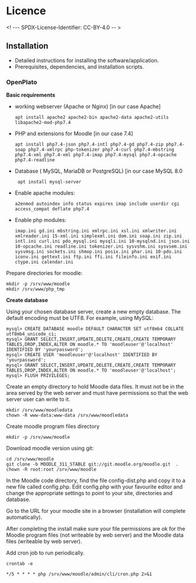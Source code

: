 # Licence

<! --- SPDX-License-Identifier: CC-BY-4.0  -- >

## Installation

- Detailed instructions for installing the software/application.
- Prerequisites, dependencies, and installation scripts.

### OpenPlato

**Basic requirements**
- working webserver (Apache or Nginx) [in our case Apache]

      apt install apache2 apache2-bin apache2-data apache2-utils libapache2-mod-php7.4 

- PHP and extensions for Moodle [in our case 7.4]

      apt install php7.4-json php7.4-intl php7.4-gd php7.4-zip php7.4-soap php7.4-xmlrpc php-tokenizer php7.4-curl php7.4-mbstring php7.4-xml php7.4-xml php7.4-imap php7.4-mysql php7.4-opcache php7.4-readline 

- Database ( MySQL, MariaDB or PostgreSQL) [in our case MySQL 8.0

       apt install mysql-server

- Enable apache modules:

      a2enmod autoindex info status expires imap include userdir cgi access_compat deflate php7.4 

- Enable php modules:

      imap.ini gd.ini mbstring.ini xmlrpc.ini xsl.ini xmlwriter.ini xmlreader.ini 15-xml.ini simplexml.ini dom.ini soap.ini zip.ini intl.ini curl.ini pdo_mysql.ini mysqli.ini 10-mysqlnd.ini json.ini 10-opcache.ini readline.ini tokenizer.ini sysvshm.ini sysvsem.ini sysvmsg.ini sockets.ini shmop.ini posix.ini phar.ini 10-pdo.ini iconv.ini gettext.ini ftp.ini ffi.ini fileinfo.ini exif.ini ctype.ini calendar.ini

Prepare directories for moodle:

    mkdir -p /srv/www/moodle
    mkdir /srv/www/php_tmp


**Create database** 

Using your chosen database server, create a new empty database. The default encoding must be UTF8. For example, using MySQL:

    mysql> CREATE DATABASE moodle DEFAULT CHARACTER SET utf8mb4 COLLATE utf8mb4_unicode_ci;
    mysql> GRANT SELECT,INSERT,UPDATE,DELETE,CREATE,CREATE TEMPORARY TABLES,DROP,INDEX,ALTER ON moodle.* TO 'moodleuser'@'localhost' IDENTIFIED BY 'yourpassword';
    mysql> CREATE USER 'moodleuser'@'localhost' IDENTIFIED BY 'yourpassword';
    mysql> GRANT SELECT,INSERT,UPDATE,DELETE,CREATE,CREATE TEMPORARY TABLES,DROP,INDEX,ALTER ON moodle.* TO 'moodleuser'@'localhost';
    mysql> FLUSH PRIVILEGES;

Create an empty directory to hold Moodle data files. It must not be in the area served by the web server and must have permissions so that the web server user can write to it. 

    mkdir /srv/www/moodledata
    chown -R www-data:www-data /srv/www/moodledata


Create moodle program files directory

    mkdir -p /srv/www/moodle

Download moodle version using git:

    cd /srv/www/moodle
    git clone -b MOODLE_311_STABLE git://git.moodle.org/moodle.git  . 
    chown -R root:root /srv/www/moodle

In the Moodle code directory, find the file config-dist.php and copy it to a new file called config.php.
Edit config.php with your favourite editor and change the appropriate settings to point to your site, directories and database.

Go to the URL for your moodle site in a browser (installation will complete automatically).

After completing the install make sure your file permissions are ok for the Moodle program files (not writeable by web server) and the Moodle data files (writeable by web server).

Add cron job to run periodically.

    crontab -e

    */5 * * * * php /srv/www/moodle/admin/cli/cron.php 2>&1
